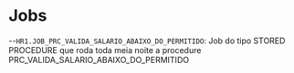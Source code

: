 # Jobs

--`HR1.JOB_PRC_VALIDA_SALARIO_ABAIXO_DO_PERMITIDO`: Job do tipo STORED PROCEDURE que roda toda meia noite a procedure PRC_VALIDA_SALARIO_ABAIXO_DO_PERMITIDO
